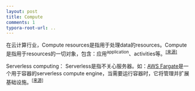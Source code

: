 ```yaml
---
layout: post
title: Compute
comments: 1
typora-root-url: ..
---
```


在云计算行业，Compute resources是指用于处理data的resources。Compute是指用于resources的一切对象，包含：应用<sup>application</sup>、activities等。<sup>[[来源]](https://www.techopedia.com/definition/6580/compute)</sup>

Serverless computing： Serverless是指不关心服务器。如：[AWS Fargate](https://aws.amazon.com/fargate/)是一个用于容器的serverless compute engine，当需要运行容器时，它将管理并扩展基础设施。<sup>[[来源]](https://aws.amazon.com/serverless/)</sup>

